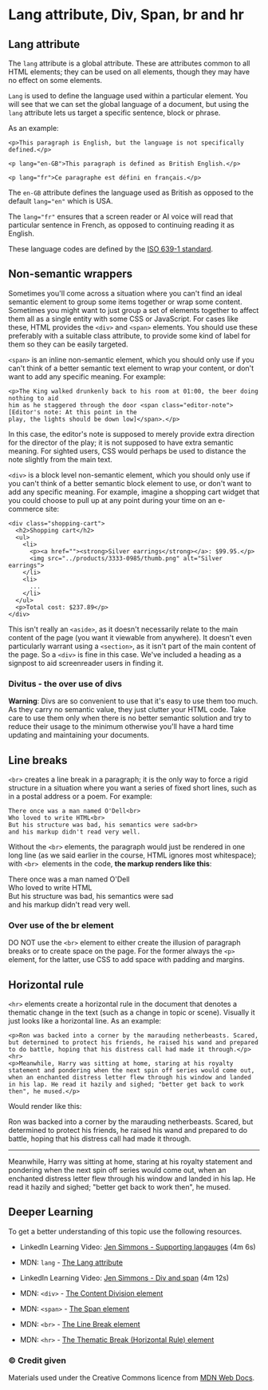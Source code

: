 # Lang attribute, Div, Span, br and hr

## Lang attribute

The `lang` attribute is a global attribute. These are attributes common to all HTML elements; they can be used on all elements, though they may have no effect on some elements.

`Lang` is used to define the language used within a particular element. You will see that we can set the global language of a document, but using the `lang` attribute lets us target a specific sentence, block or phrase.

As an example:

```
<p>This paragraph is English, but the language is not specifically defined.</p>

<p lang="en-GB">This paragraph is defined as British English.</p>

<p lang="fr">Ce paragraphe est défini en français.</p>

```
The `en-GB` attribute defines the language used as British as opposed to the default `lang="en"` which is USA.

The `lang="fr"` ensures that a screen reader or AI voice will read that particular sentence in French, as opposed to continuing reading it as English.

These language codes are defined by the [ISO 639-1 standard](https://en.wikipedia.org/wiki/ISO_639-1). 


## Non-semantic wrappers

Sometimes you'll come across a situation where you can't find an ideal semantic element to group some items together or wrap some content. Sometimes you might want to just group a set of elements together to affect them all as a single entity with some CSS or JavaScript. For cases like these, HTML provides the `<div>` and `<span>` elements. You should use these preferably with a suitable class attribute, to provide some kind of label for them so they can be easily targeted.

`<span>` is an inline non-semantic element, which you should only use if you can't think of a better semantic text element to wrap your content, or don't want to add any specific meaning. For example:

```
<p>The King walked drunkenly back to his room at 01:00, the beer doing nothing to aid
him as he staggered through the door <span class="editor-note">[Editor's note: At this point in the
play, the lights should be down low]</span>.</p>

```

In this case, the editor's note is supposed to merely provide extra direction for the director of the play; it is not supposed to have extra semantic meaning. For sighted users, CSS would perhaps be used to distance the note slightly from the main text.

`<div>` is a block level non-semantic element, which you should only use if you can't think of a better semantic block element to use, or don't want to add any specific meaning. For example, imagine a shopping cart widget that you could choose to pull up at any point during your time on an e-commerce site:

```
<div class="shopping-cart">
  <h2>Shopping cart</h2>
  <ul>
    <li>
      <p><a href=""><strong>Silver earrings</strong></a>: $99.95.</p>
      <img src="../products/3333-0985/thumb.png" alt="Silver earrings">
    </li>
    <li>
      ...
    </li>
  </ul>
  <p>Total cost: $237.89</p>
</div>

```

This isn't really an `<aside>`, as it doesn't necessarily relate to the main content of the page (you want it viewable from anywhere). It doesn't even particularly warrant using a  `<section>`, as it isn't part of the main content of the page. So a `<div>` is fine in this case. We've included a heading as a signpost to aid screenreader users in finding it.

<h3 class="warning">Divitus - the over use of divs</h3>

**Warning**: Divs are so convenient to use that it's easy to use them too much. As they carry no semantic value, they just clutter your HTML code. Take care to use them only when there is no better semantic solution and try to reduce their usage to the minimum otherwise you'll have a hard time updating and maintaining your documents.


## Line breaks

`<br>` creates a line break in a paragraph; it is the only way to force a rigid structure in a situation where you want a series of fixed short lines, such as in a postal address or a poem. For example:

```
There once was a man named O'Dell<br>
Who loved to write HTML<br>
But his structure was bad, his semantics were sad<br>
and his markup didn't read very well.
```

Without the `<br>` elements, the paragraph would just be rendered in one long line (as we said earlier in the course, HTML ignores most whitespace); with `<br> `elements in the code, **the markup renders like this**:


There once was a man named O'Dell<br>
Who loved to write HTML<br>
But his structure was bad, his semantics were sad<br>
and his markup didn't read very well.



<h3 class="warning">Over use of the br element</h3>

DO NOT use the `<br>` element to either create the illusion of paragraph breaks or to create space on the page. For the former always the `<p>` element, for the latter, use CSS to add space with padding and margins.



## Horizontal rule

`<hr>` elements create a horizontal rule in the document that denotes a thematic change in the text (such as a change in topic or scene). Visually it just looks like a horizontal line. As an example:

```
<p>Ron was backed into a corner by the marauding netherbeasts. Scared, but determined to protect his friends, he raised his wand and prepared to do battle, hoping that his distress call had made it through.</p>
<hr>
<p>Meanwhile, Harry was sitting at home, staring at his royalty statement and pondering when the next spin off series would come out, when an enchanted distress letter flew through his window and landed in his lap. He read it hazily and sighed; "better get back to work then", he mused.</p>
```

Would render like this:


<p>Ron was backed into a corner by the marauding netherbeasts. Scared, but determined to protect his friends, he raised his wand and prepared to do battle, hoping that his distress call had made it through.</p>
<hr>
<p>Meanwhile, Harry was sitting at home, staring at his royalty statement and pondering when the next spin off series would come out, when an enchanted distress letter flew through his window and landed in his lap. He read it hazily and sighed; "better get back to work then", he mused.</p>


<h2 class="deep">Deeper Learning</h2>

To get a better understanding of this topic use the following resources.

- LinkedIn Learning Video: [Jen Simmons - Supporting langauges](https://www.linkedin.com/learning/html-essential-training-4/supporting-languages?u=36102708) (4m 6s)

- MDN: `lang` - [The Lang attribute](https://developer.mozilla.org/en-US/docs/Web/HTML/Global_attributes/lang)

- LinkedIn Learning Video: [Jen Simmons - Div and span](https://www.linkedin.com/learning/html-essential-training-4/generic-elements-div-and-span?u=36102708) (4m 12s)

- MDN: `<div>` - [The Content Division element](https://developer.mozilla.org/en-US/docs/Web/HTML/Element/div)

- MDN: `<span>` - [The Span element](https://developer.mozilla.org/en-US/docs/Web/HTML/Element/span)

- MDN: `<br>` - [The Line Break element](https://developer.mozilla.org/en-US/docs/Web/HTML/Element/br)

- MDN: `<hr>` - [The Thematic Break (Horizontal Rule) element](https://developer.mozilla.org/en-US/docs/Web/HTML/Element/hr)


### &copy; Credit given

Materials used under the Creative Commons licence from [MDN Web Docs](https://developer.mozilla.org/en-US/docs/Web/HTML).



